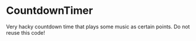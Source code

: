 # CountdownTimer

Very hacky countdown time that plays some music as certain points. Do not reuse this code!
